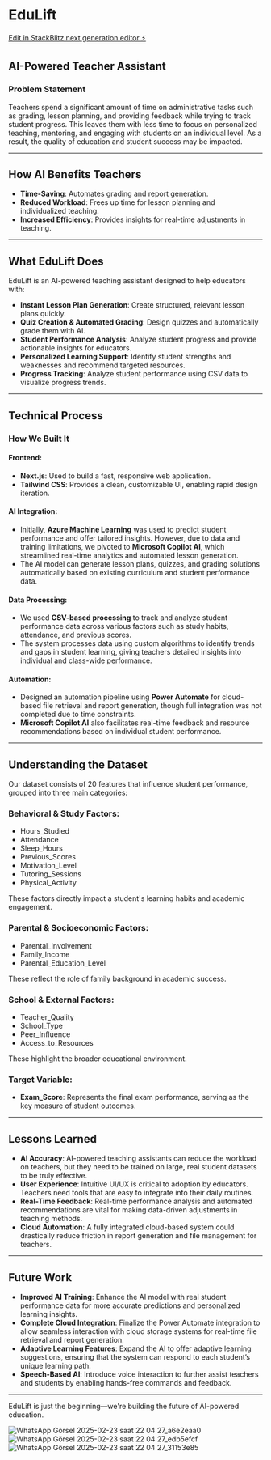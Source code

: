 # EduLift

[Edit in StackBlitz next generation editor ⚡️](https://stackblitz.com/~/github.com/RayIssam/EduLift)

## AI-Powered Teacher Assistant

### Problem Statement
Teachers spend a significant amount of time on administrative tasks such as grading, lesson planning, and providing feedback while trying to track student progress. This leaves them with less time to focus on personalized teaching, mentoring, and engaging with students on an individual level. As a result, the quality of education and student success may be impacted.

---

## How AI Benefits Teachers
- **Time-Saving**: Automates grading and report generation.
- **Reduced Workload**: Frees up time for lesson planning and individualized teaching.
- **Increased Efficiency**: Provides insights for real-time adjustments in teaching.

---

## What EduLift Does
EduLift is an AI-powered teaching assistant designed to help educators with:

- **Instant Lesson Plan Generation**: Create structured, relevant lesson plans quickly.
- **Quiz Creation & Automated Grading**: Design quizzes and automatically grade them with AI.
- **Student Performance Analysis**: Analyze student progress and provide actionable insights for educators.
- **Personalized Learning Support**: Identify student strengths and weaknesses and recommend targeted resources.
- **Progress Tracking**: Analyze student performance using CSV data to visualize progress trends.

---

## Technical Process

### How We Built It

#### Frontend:
- **Next.js**: Used to build a fast, responsive web application.
- **Tailwind CSS**: Provides a clean, customizable UI, enabling rapid design iteration.

#### AI Integration:
- Initially, **Azure Machine Learning** was used to predict student performance and offer tailored insights. However, due to data and training limitations, we pivoted to **Microsoft Copilot AI**, which streamlined real-time analytics and automated lesson generation.
- The AI model can generate lesson plans, quizzes, and grading solutions automatically based on existing curriculum and student performance data.

#### Data Processing:
- We used **CSV-based processing** to track and analyze student performance data across various factors such as study habits, attendance, and previous scores.
- The system processes data using custom algorithms to identify trends and gaps in student learning, giving teachers detailed insights into individual and class-wide performance.

#### Automation:
- Designed an automation pipeline using **Power Automate** for cloud-based file retrieval and report generation, though full integration was not completed due to time constraints.
- **Microsoft Copilot AI** also facilitates real-time feedback and resource recommendations based on individual student performance.

---

## Understanding the Dataset

Our dataset consists of 20 features that influence student performance, grouped into three main categories:

### Behavioral & Study Factors:
- Hours_Studied
- Attendance
- Sleep_Hours
- Previous_Scores
- Motivation_Level
- Tutoring_Sessions
- Physical_Activity

These factors directly impact a student's learning habits and academic engagement.

### Parental & Socioeconomic Factors:
- Parental_Involvement
- Family_Income
- Parental_Education_Level

These reflect the role of family background in academic success.

### School & External Factors:
- Teacher_Quality
- School_Type
- Peer_Influence
- Access_to_Resources

These highlight the broader educational environment.

### Target Variable:
- **Exam_Score**: Represents the final exam performance, serving as the key measure of student outcomes.

---

## Lessons Learned
- **AI Accuracy**: AI-powered teaching assistants can reduce the workload on teachers, but they need to be trained on large, real student datasets to be truly effective.
- **User Experience**: Intuitive UI/UX is critical to adoption by educators. Teachers need tools that are easy to integrate into their daily routines.
- **Real-Time Feedback**: Real-time performance analysis and automated recommendations are vital for making data-driven adjustments in teaching methods.
- **Cloud Automation**: A fully integrated cloud-based system could drastically reduce friction in report generation and file management for teachers.

---

## Future Work
- **Improved AI Training**: Enhance the AI model with real student performance data for more accurate predictions and personalized learning insights.
- **Complete Cloud Integration**: Finalize the Power Automate integration to allow seamless interaction with cloud storage systems for real-time file retrieval and report generation.
- **Adaptive Learning Features**: Expand the AI to offer adaptive learning suggestions, ensuring that the system can respond to each student’s unique learning path.
- **Speech-Based AI**: Introduce voice interaction to further assist teachers and students by enabling hands-free commands and feedback.

---

EduLift is just the beginning—we're building the future of AI-powered education.



![WhatsApp Görsel 2025-02-23 saat 22 04 27_a6e2eaa0](https://github.com/user-attachments/assets/eeb5c67b-b8e2-401e-97e3-a5d816fbd3e0)
![WhatsApp Görsel 2025-02-23 saat 22 04 27_edb5efcf](https://github.com/user-attachments/assets/608c2578-1545-4a77-9026-6b5dbfc3ed36)
![WhatsApp Görsel 2025-02-23 saat 22 04 27_31153e85](https://github.com/user-attachments/assets/d4d1e9c5-4b95-40ba-b78b-5cf641d92c80)
